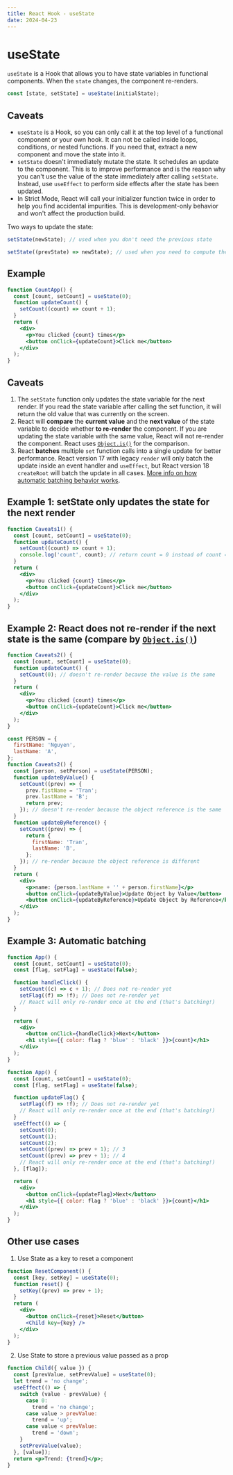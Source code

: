 ```yaml
---
title: React Hook - useState
date: 2024-04-23
---
```


# useState

`useState` is a Hook that allows you to have state variables in functional components. When the `state` changes, the component re-renders.

```jsx
const [state, setState] = useState(initialState);
```

## Caveats

- `useState` is a Hook, so you can only call it at the top level of a functional component or your own hook. It can not be called inside loops, conditions, or nested functions. If you need that, extract a new component and move the state into it.
- `setState` doesn't immediately mutate the state. It schedules an update to the component. This is to improve performance and is the reason why you can't use the value of the state immediately after calling `setState`. Instead, use `useEffect` to perform side effects after the state has been updated.
- In Strict Mode, React will call your initializer function twice in order to help you find accidental impurities. This is development-only behavior and won't affect the production build.

Two ways to update the state:

```jsx
setState(newState); // used when you don't need the previous state
```

```jsx
setState((prevState) => newState); // used when you need to compute the next state based on the previous state
```

## Example

```jsx
function CountApp() {
  const [count, setCount] = useState(0);
  function updateCount() {
    setCount((count) => count + 1);
  }
  return (
    <div>
      <p>You clicked {count} times</p>
      <button onClick={updateCount}>Click me</button>
    </div>
  );
}
```

## Caveats

1. The `setState` function only updates the state variable for the next render. If you read the state variable after calling the set function, it will return the old value that was currently on the screen.
2. React will **compare** the **current value** and the **next value** of the state variable to decide whether **to re-render** the component. If you are updating the state variable with the same value, React will not re-render the component. React uses <u>[`Object.is()`](https://developer.mozilla.org/en-US/docs/Web/JavaScript/Reference/Global_Objects/Object/is)</u> for the comparison.
3. React **batches** multiple `set` function calls into a single update for better performance. React version 17 with legacy `render` will only batch the update inside an event handler and `useEffect`, but React version 18 `createRoot` will batch the update in all cases. [More info on how automatic batching behavior works](https://github.com/reactwg/react-18/discussions/21).

## Example 1: setState only updates the state for the next render

```jsx
function Caveats1() {
  const [count, setCount] = useState(0);
  function updateCount() {
    setCount((count) => count + 1);
    console.log('count', count); // return count = 0 instead of count = 1
  }
  return (
    <div>
      <p>You clicked {count} times</p>
      <button onClick={updateCount}>Click me</button>
    </div>
  );
}
```

## Example 2: React does not re-render if the next state is the same (compare by <u>[`Object.is()`](https://developer.mozilla.org/en-US/docs/Web/JavaScript/Reference/Global_Objects/Object/is)</u>)

```jsx
function Caveats2() {
  const [count, setCount] = useState(0);
  function updateCount() {
    setCount(0); // doesn't re-render because the value is the same
  }
  return (
    <div>
      <p>You clicked {count} times</p>
      <button onClick={updateCount}>Click me</button>
    </div>
  );
}
```

```jsx
const PERSON = {
  firstName: 'Nguyen',
  lastName: 'A',
};
function Caveats2() {
  const [person, setPerson] = useState(PERSON);
  function updateByValue() {
    setCount((prev) => {
      prev.fistName = 'Tran';
      prev.lastName = 'B';
      return prev;
    }); // doesn't re-render because the object reference is the same
  }
  function updateByReference() {
    setCount((prev) => {
      return {
        firstName: 'Tran',
        lastName: 'B',
      };
    }); // re-render because the object reference is different
  }
  return (
    <div>
      <p>name: {person.lastName + '' + person.firstName}</p>
      <button onClick={updateByValue}>Update Object by Value</button>
      <button onClick={updateByReference}>Update Object by Reference</button>
    </div>
  );
}
```

## Example 3: Automatic batching

```jsx
function App() {
  const [count, setCount] = useState(0);
  const [flag, setFlag] = useState(false);

  function handleClick() {
    setCount((c) => c + 1); // Does not re-render yet
    setFlag((f) => !f); // Does not re-render yet
    // React will only re-render once at the end (that's batching!)
  }

  return (
    <div>
      <button onClick={handleClick}>Next</button>
      <h1 style={{ color: flag ? 'blue' : 'black' }}>{count}</h1>
    </div>
  );
}
```

```jsx
function App() {
  const [count, setCount] = useState(0);
  const [flag, setFlag] = useState(false);

  function updateFlag() {
    setFlag((f) => !f); // Does not re-render yet
    // React will only re-render once at the end (that's batching!)
  }
  useEffect(() => {
    setCount(0);
    setCount(1);
    setCount(2);
    setCount((prev) => prev + 1); // 3
    setCount((prev) => prev + 1); // 4
    // React will only re-render once at the end (that's batching!)
  }, [flag]);

  return (
    <div>
      <button onClick={updateFlag}>Next</button>
      <h1 style={{ color: flag ? 'blue' : 'black' }}>{count}</h1>
    </div>
  );
}
```

## Other use cases

1. Use State as a key to reset a component

```jsx
function ResetComponent() {
  const [key, setKey] = useState(0);
  function reset() {
    setKey((prev) => prev + 1);
  }
  return (
    <div>
      <button onClick={reset}>Reset</button>
      <Child key={key} />
    </div>
  );
}
```

2. Use State to store a previous value passed as a prop

```jsx
function Child({ value }) {
  const [prevValue, setPrevValue] = useState(0);
  let trend = 'no change';
  useEffect(() => {
    switch (value - prevValue) {
      case 0:
        trend = 'no change';
      case value > prevValue:
        trend = 'up';
      case value < prevValue:
        trend = 'down';
    }
    setPrevValue(value);
  }, [value]);
  return <p>Trend: {trend}</p>;
}
```
